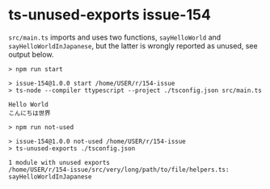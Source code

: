 # ts-unused-exports issue-154

`src/main.ts` imports and uses two functions, `sayHelloWorld` and `sayHelloWorldInJapanese`, but the latter is wrongly reported as unused, see output below.

```
> npm run start

> issue-154@1.0.0 start /home/USER/r/154-issue
> ts-node --compiler ttypescript --project ./tsconfig.json src/main.ts

Hello World
こんにちは世界
```

```
> npm run not-used

> issue-154@1.0.0 not-used /home/USER/r/154-issue
> ts-unused-exports ./tsconfig.json

1 module with unused exports
/home/USER/r/154-issue/src/very/long/path/to/file/helpers.ts: sayHelloWorldInJapanese
```